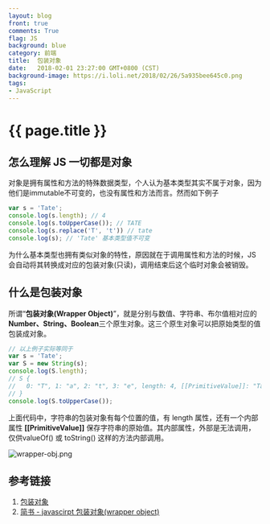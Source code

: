 ```yaml
---
layout: blog
front: true
comments: True
flag: JS
background: blue
category: 前端
title:  包装对象
date:   2018-02-01 23:27:00 GMT+0800 (CST)
background-image: https://i.loli.net/2018/02/26/5a935bee645c0.png
tags:
- JavaScript
---
```

# {{ page.title }}

## 怎么理解 JS 一切都是对象

对象是拥有属性和方法的特殊数据类型，个人认为基本类型其实不属于对象，因为他们是immutable不可变的，也没有属性和方法而言。然而如下例子

```js
var s = 'Tate';
console.log(s.length); // 4
console.log(s.toUpperCase()); // TATE
console.log(s.replace('T', 't')) // tate
console.log(s); // 'Tate' 基本类型值不可变
```

为什么基本类型也拥有类似对象的特性，原因就在于调用属性和方法的时候，JS会自动将其转换成对应的包装对象(只读)，调用结束后这个临时对象会被销毁。

## 什么是包装对象

所谓“**包装对象(Wrapper Object)**”，就是分别与数值、字符串、布尔值相对应的**Number、String、Boolean**三个原生对象。这三个原生对象可以把原始类型的值包装成对象。

```js
// 以上例子实际等同于
var s = 'Tate';
var S = new String(s);
console.log(S.length);
// S {
//   0: "T", 1: "a", 2: "t", 3: "e", length: 4, [[PrimitiveValue]]: "Tate"
// }
console.log(S.toUpperCase());
```

上面代码中，字符串的包装对象有每个位置的值，有 length 属性，还有一个内部属性 **[[PrimitiveValue]]** 保存字符串的原始值。其内部属性，外部是无法调用，仅供valueOf() 或 toString() 这样的方法内部调用。

![wrapper-obj.png](https://i.loli.net/2018/02/26/5a935bee645c0.png)

## 参考链接

1. [包装对象](http://javascript.ruanyifeng.com/stdlib/wrapper.html)
1. [简书 - javascirpt 包装对象(wrapper object)](https://www.jianshu.com/p/7e585f06d029)